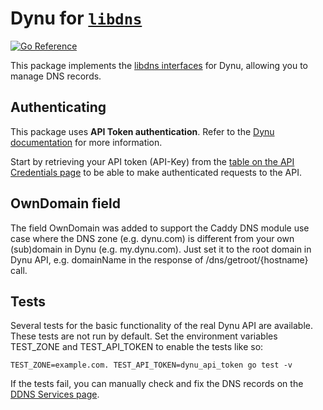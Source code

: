Dynu for [`libdns`](https://github.com/libdns/libdns)
=======================

[![Go Reference](https://pkg.go.dev/badge/test.svg)](https://pkg.go.dev/github.com/libdns/dynu)

This package implements the [libdns interfaces](https://github.com/libdns/libdns) for Dynu, allowing you to manage DNS records.

## Authenticating

This package uses **API Token authentication**. Refer to the [Dynu documentation](https://www.dynu.com/Support/API) for more information.

Start by retrieving your API token (API-Key) from the [table on the API Credentials page](https://www.dynu.com/ControlPanel/APICredentials) to be able to make authenticated requests to the API.

## OwnDomain field

The field OwnDomain was added to support the Caddy DNS module use case where the DNS zone (e.g. dynu.com) is different from your own (sub)domain in Dynu (e.g. my.dynu.com). Just set it to the root domain in Dynu API, e.g. domainName in the response of /dns/getroot/{hostname} call.

## Tests

Several tests for the basic functionality of the real Dynu API are available. These tests are not run by default. Set the environment variables TEST_ZONE and TEST_API_TOKEN to enable the tests like so:

```
TEST_ZONE=example.com. TEST_API_TOKEN=dynu_api_token go test -v
```

If the tests fail, you can manually check and fix the DNS records on the [DDNS Services page](https://www.dynu.com/en-US/ControlPanel/DDNS).
